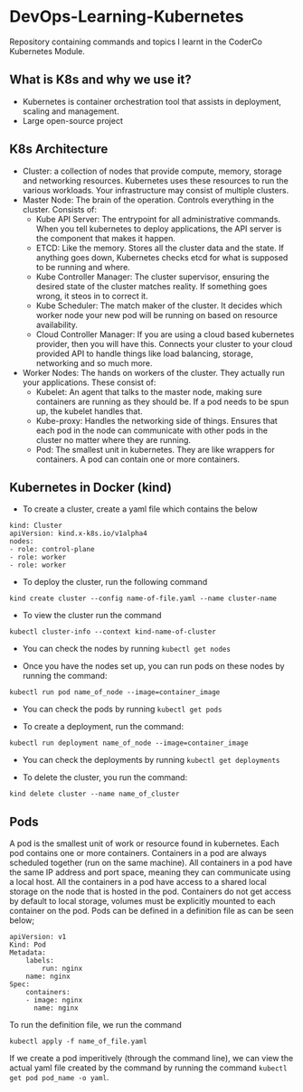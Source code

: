 # DevOps-Learning-Kubernetes
Repository containing commands and topics I learnt in the CoderCo Kubernetes Module.

## What is K8s and why we use it?
- Kubernetes is container orchestration tool that assists in deployment, scaling and management. 
- Large open-source project

## K8s Architecture
- Cluster: a collection of nodes that provide compute, memory, storage and networking resources. Kubernetes uses these resources to run the various workloads. Your infrastructure may consist of multiple clusters.
- Master Node: The brain of the operation. Controls everything in the cluster. Consists of:
    - Kube API Server: The entrypoint for all administrative commands. When you tell kubernetes to deploy applications, the API server is the component that makes it happen.
    - ETCD: Like the memory. Stores all the cluster data and the state. If anything goes down, Kubernetes checks etcd for what is supposed to be running and where.
    - Kube Controller Manager: The cluster supervisor, ensuring the desired state of the cluster matches reality. If something goes wrong, it steos in to correct it.
    - Kube Scheduler: The match maker of the cluster. It decides which worker node your new pod will be running on based on resource availability. 
    - Cloud Controller Manager: If you are using a cloud based kubernetes provider, then you will have this. Connects your cluster to your cloud provided API to handle things like load balancing, storage, networking and so much more. 
- Worker Nodes: The hands on workers of the cluster. They actually run your applications. These consist of:
    - Kubelet: An agent that talks to the master node, making sure containers are running as they should be. If a pod needs to be spun up, the kubelet handles that.
    - Kube-proxy: Handles the networking side of things. Ensures that each pod in the node can communicate with other pods in the cluster no matter where they are running. 
    - Pod: The smallest unit in kubernetes. They are like wrappers for containers. A pod can contain one or more containers.

## Kubernetes in Docker (kind)
- To create a cluster, create a yaml file which contains the below
```
kind: Cluster
apiVersion: kind.x-k8s.io/v1alpha4
nodes: 
- role: control-plane
- role: worker
- role: worker

```

- To deploy the cluster, run the following command 
```
kind create cluster --config name-of-file.yaml --name cluster-name
```

- To view the cluster run the command
```
kubectl cluster-info --context kind-name-of-cluster
```

- You can check the nodes by running `kubectl get nodes`

- Once you have the nodes set up, you can run pods on these nodes by running the command:
```
kubectl run pod name_of_node --image=container_image
```

- You can check the pods by running `kubectl get pods`

- To create a deployment, run the command:

```
kubectl run deployment name_of_node --image=container_image
```

- You can check the deployments by running `kubectl get deployments`

- To delete the cluster, you run the command:

```
kind delete cluster --name name_of_cluster
```

## Pods

A pod is the smallest unit of work or resource found in kubernetes. Each pod contains one or more containers. Containers in a pod are always scheduled together (run on the same machine). All containers in a pod have the same IP address and port space, meaning they can communicate using a local host. All the containers in a pod have access to a shared local storage on the node that is hosted in the pod. Containers do not get access by default to local storage, volumes must be explicitly mounted to each container on the pod. Pods can be defined in a definition file as can be seen below;

```
apiVersion: v1
Kind: Pod
Metadata:
    labels:
        run: nginx
    name: nginx
Spec:
    containers:
    - image: nginx
      name: nginx

```

To run the definition file, we run the command

```
kubectl apply -f name_of_file.yaml
```

If we create a pod imperitively (through the command line), we can view the actual yaml file created by the command by running the command `kubectl get pod pod_name -o yaml`.

